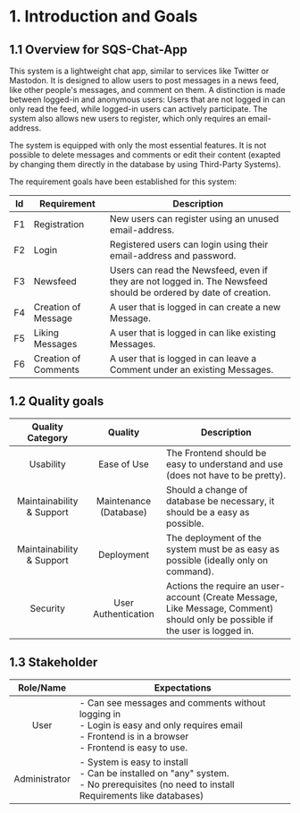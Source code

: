 # 1. Introduction and Goals
## 1.1 Overview for SQS-Chat-App
This system is a lightweight chat app, similar to services like Twitter or Mastodon.
It is designed to allow users to post messages in a news feed, like other people's messages, and comment on them. 
A distinction is made between logged-in and anonymous users: Users that are not logged in can only read the feed, while logged-in users can actively participate. 
The system also allows new users to register, which only requires an email-address.

The system is equipped with only the most essential features. 
It is not possible to delete messages and comments or edit their content (exapted by changing them directly in the database by using Third-Party Systems).

The requirement goals have been established for this system:

| Id | Requirement          | Description                                                                                                      |
|----|----------------------|------------------------------------------------------------------------------------------------------------------|
| F1 | Registration         | New users can register using an unused email-address.                                                            |
| F2 | Login                | Registered users can login using their email-address and password.                                               |
| F3 | Newsfeed             | Users can read the Newsfeed, even if they are not logged in. The Newsfeed should be ordered by date of creation. |
| F4 | Creation of Message  | A user that is logged in can create a new Message.                                                               |
| F5 | Liking Messages      | A user that is logged in can like existing Messages.                                                             |
| F6 | Creation of Comments | A user that is logged in can leave a Comment under an existing Messages.                                         |


## 1.2 Quality goals
|     Quality Category      |        Quality         | Description                                                                                                                   |
|:-------------------------:|:----------------------:|-------------------------------------------------------------------------------------------------------------------------------|
|         Usability         |      Ease of Use       | The Frontend should be easy to understand and use (does not have to be pretty).                                               |
| Maintainability & Support | Maintenance (Database) | Should a change of database be necessary, it should be a easy as possible.                                                    |
| Maintainability & Support |       Deployment       | The deployment of the system must be as easy as possible (ideally only on command).                                           |
|         Security          |  User Authentication   | Actions the require an user-account (Create Message, Like Message, Comment) should only be possible if the user is logged in. |

## 1.3 Stakeholder
|   Role/Name   | Expectations                                                                                                                                                 |
|:-------------:|--------------------------------------------------------------------------------------------------------------------------------------------------------------|
|     User      | - Can see messages and comments without logging in<br/>- Login is easy and only requires email<br/>- Frontend is in a browser<br/>- Frontend is easy to use. |
| Administrator | - System is easy to install <br/>- Can be installed on "any" system.<br/>- No prerequisites (no need to install Requirements like databases)                 |
